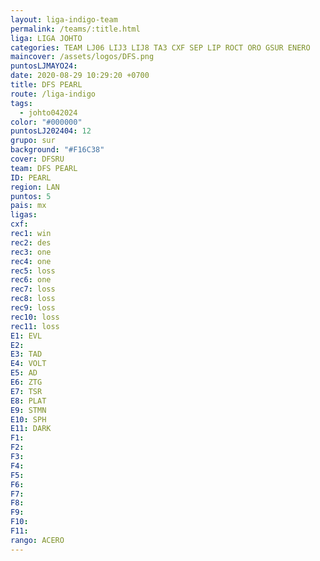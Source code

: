 ```yaml
---
layout: liga-indigo-team
permalink: /teams/:title.html
liga: LIGA JOHTO
categories: TEAM LJ06 LIJ3 LIJ8 TA3 CXF SEP LIP ROCT ORO GSUR ENERO
maincover: /assets/logos/DFS.png
puntosLJMAYO24: 
date: 2020-08-29 10:29:20 +0700
title: DFS PEARL
route: /liga-indigo
tags:
  - johto042024
color: "#000000"
puntosLJ202404: 12
grupo: sur
background: "#F16C38"
cover: DFSRU
team: DFS PEARL
ID: PEARL
region: LAN
puntos: 5
pais: mx
ligas: 
cxf: 
rec1: win
rec2: des
rec3: one
rec4: one
rec5: loss
rec6: one
rec7: loss
rec8: loss
rec9: loss
rec10: loss
rec11: loss
E1: EVL
E2: 
E3: TAD
E4: VOLT
E5: AD
E6: ZTG
E7: TSR
E8: PLAT
E9: STMN
E10: SPH
E11: DARK
F1: 
F2: 
F3: 
F4: 
F5: 
F6: 
F7: 
F8: 
F9: 
F10: 
F11: 
rango: ACERO
---
```

